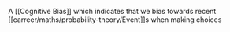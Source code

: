 A [[Cognitive Bias]] which indicates that we bias towards recent [[carreer/maths/probability-theory/Event]]s when making choices